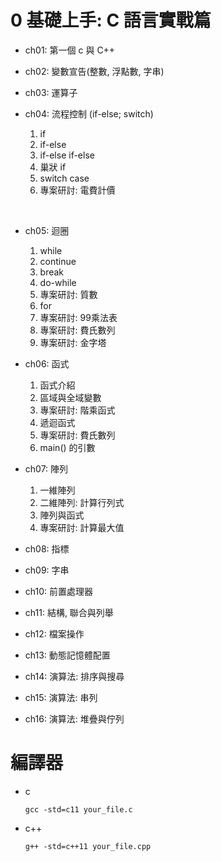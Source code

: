 # 0 基礎上手: C 語言實戰篇

- ch01: 第一個 c 與 C++

- ch02: 變數宣告(整數, 浮點數, 字串)

- ch03: 運算子

- ch04: 流程控制 (if-else; switch)

  1. if
  2. if-else
  3. if-else if-else
  4. 巢狀 if
  5. switch case
  6. 專案研討: 電費計價

<br>

- ch05: 迴圈
  
  1. while
  2. continue
  3. break
  4. do-while
  5. 專案研討: 質數
  6. for
  7. 專案研討: 99乘法表
  8. 專案研討: 費氏數列
  9. 專案研討: 金字塔

- ch06: 函式

  1. 函式介紹
  2. 區域與全域變數
  3. 專案研討: 階乘函式
  4. 遞迴函式
  5. 專案研討: 費氏數列
  6. main() 的引數

- ch07: 陣列

  1. 一維陣列
  2. 二維陣列: 計算行列式
  3. 陣列與函式
  4. 專案研討: 計算最大值

- ch08: 指標

- ch09: 字串

- ch10: 前置處理器

- ch11: 結構, 聯合與列舉

- ch12: 檔案操作

- ch13: 動態記憶體配置

- ch14: 演算法: 排序與搜尋

- ch15: 演算法: 串列

- ch16: 演算法: 堆疊與佇列

# 編譯器

- c
  
  ```
  gcc -std=c11 your_file.c
  ```

- c++

  ```
  g++ -std=c++11 your_file.cpp
  ```